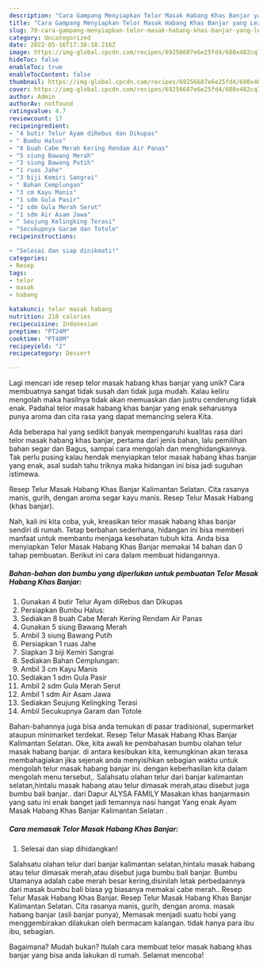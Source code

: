 ```yaml
---
description: "Cara Gampang Menyiapkan Telor Masak Habang Khas Banjar yang Lezat"
title: "Cara Gampang Menyiapkan Telor Masak Habang Khas Banjar yang Lezat"
slug: 70-cara-gampang-menyiapkan-telor-masak-habang-khas-banjar-yang-lezat
category: Uncategorized
date: 2022-05-16T17:38:18.216Z
image: https://img-global.cpcdn.com/recipes/69256687e6e25fd4/680x482cq70/telor-masak-habang-khas-banjar-foto-resep-utama.jpg
hideToc: false
enableToc: true
enableTocContent: false
thumbnail: https://img-global.cpcdn.com/recipes/69256687e6e25fd4/680x482cq70/telor-masak-habang-khas-banjar-foto-resep-utama.jpg
cover: https://img-global.cpcdn.com/recipes/69256687e6e25fd4/680x482cq70/telor-masak-habang-khas-banjar-foto-resep-utama.jpg
author: Admin
authorAv: notfound
ratingvalue: 4.7
reviewcount: 17
recipeingredient:
- "4 butir Telur Ayam diRebus dan Dikupas"
- " Bumbu Halus"
- "8 buah Cabe Merah Kering Rendam Air Panas"
- "5 siung Bawang Merah"
- "3 siung Bawang Putih"
- "1 ruas Jahe"
- "3 biji Kemiri Sangrai"
- " Bahan Cemplungan"
- "3 cm Kayu Manis"
- "1 sdm Gula Pasir"
- "2 sdm Gula Merah Serut"
- "1 sdm Air Asam Jawa"
- " Seujung Kelingking Terasi"
- "Secukupnya Garam dan Totole"
recipeinstructions:

- "Selesai dan siap dinikmati!"
categories:
- Resep
tags:
- telor
- masak
- habang

katakunci: telor masak habang 
nutrition: 218 calories
recipecuisine: Indonesian
preptime: "PT24M"
cooktime: "PT48M"
recipeyield: "2"
recipecategory: Dessert

---
```





Lagi mencari ide resep telor masak habang khas banjar yang unik? Cara membuatnya sangat tidak susah dan tidak juga mudah. Kalau keliru mengolah maka hasilnya tidak akan memuaskan dan justru cenderung tidak enak. Padahal telor masak habang khas banjar yang enak seharusnya punya aroma dan cita rasa yang dapat memancing selera Kita.





Ada beberapa hal yang sedikit banyak mempengaruhi kualitas rasa dari telor masak habang khas banjar, pertama dari jenis bahan, lalu pemilihan bahan segar dan Bagus, sampai cara mengolah dan menghidangkannya. Tak perlu pusing kalau hendak menyiapkan telor masak habang khas banjar yang enak,      asal sudah tahu triknya maka hidangan ini bisa jadi suguhan istimewa.














Resep Telur Masak Habang Khas Banjar Kalimantan Selatan. Cita rasanya manis, gurih, dengan aroma segar kayu manis. Resep Telur Masak Habang (khas banjar).






Nah, kali ini kita coba, yuk, kreasikan telor masak habang khas banjar sendiri di rumah. Tetap berbahan sederhana, hidangan ini bisa memberi manfaat untuk membantu menjaga kesehatan tubuh kita. Anda bisa menyiapkan Telor Masak Habang Khas Banjar memakai 14 bahan dan 0 tahap pembuatan. Berikut ini cara dalam membuat hidangannya.

<!--inarticleads1-->

##### Bahan-bahan dan bumbu yang diperlukan untuk pembuatan Telor Masak Habang Khas Banjar:

1. Gunakan 4 butir Telur Ayam diRebus dan Dikupas
1. Persiapkan  Bumbu Halus:
1. Sediakan 8 buah Cabe Merah Kering Rendam Air Panas
1. Gunakan 5 siung Bawang Merah
1. Ambil 3 siung Bawang Putih
1. Persiapkan 1 ruas Jahe
1. Siapkan 3 biji Kemiri Sangrai
1. Sediakan  Bahan Cemplungan:
1. Ambil 3 cm Kayu Manis
1. Sediakan 1 sdm Gula Pasir
1. Ambil 2 sdm Gula Merah Serut
1. Ambil 1 sdm Air Asam Jawa
1. Sediakan  Seujung Kelingking Terasi
1. Ambil Secukupnya Garam dan Totole


Bahan-bahannya juga bisa anda temukan di pasar tradisional, supermarket ataupun minimarket terdekat. Resep Telur Masak Habang Khas Banjar Kalimantan Selatan. Oke, kita awali ke pembahasan bumbu olahan telur masak habang banjar. di antara kesibukan kita, kemungkinan akan terasa membahagiakan jika sejenak anda menyisihkan sebagian waktu untuk mengolah telur masak habang banjar ini. dengan keberhasilan kita dalam mengolah menu tersebut,. Salahsatu olahan telur dari banjar kalimantan selatan,hintalu masak habang atau telur dimasak merah,atau disebut juga bumbu bali banjar.. dari Dapur ALYSA FAMILY Masakan khas banjarmasin yang satu ini enak banget jadi temannya nasi hangat Yang enak Ayam Masak Habang Khas Banjar Kalimantan Selatan . 

<!--inarticleads2-->

##### Cara memasak Telor Masak Habang Khas Banjar:


1. Selesai dan siap dihidangkan!

Salahsatu olahan telur dari banjar kalimantan selatan,hintalu masak habang atau telur dimasak merah,atau disebut juga bumbu bali banjar. Bumbu Utamanya adalah cabe merah besar kering,disinilah letak perbedaannya dari masak bumbu bali biasa yg biasanya memakai cabe merah.. Resep Telur Masak Habang Khas Banjar. Resep Telur Masak Habang Khas Banjar Kalimantan Selatan. Cita rasanya manis, gurih, dengan aroma. masak habang banjar (asli banjar punya), Memasak menjadi suatu hobi yang menggembirakan dilakukan oleh bermacam kalangan. tidak hanya para ibu ibu, sebagian. 

Bagaimana? Mudah bukan? Itulah cara membuat telor masak habang khas banjar yang bisa anda lakukan di rumah. Selamat mencoba!
